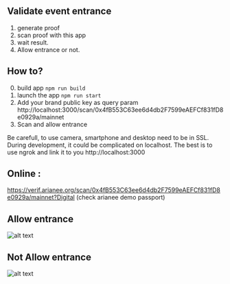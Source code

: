 ## Validate event entrance

1. generate proof
2. scan proof with this app
3. wait result.
4. Allow entrance or not.


## How to?

0. build app ```npm run build```
1. launch the app ```npm run start```
2. Add your brand public key as query param http://localhost:3000/scan/0x4fB553C63ee6d4db2F7599eAEFCf831fD8e0929a/mainnet
3. Scan and allow entrance

Be carefull, to use camera, smartphone and desktop need to be in SSL.
During development, it could be complicated on localhost.
The best is to use ngrok and link it to you http://localhost:3000

## Online :
https://verif.arianee.org/scan/0x4fB553C63ee6d4db2F7599eAEFCf831fD8e0929a/mainnet?Digital
(check arianee demo passport)

## Allow entrance
![alt text](https://raw.githubusercontent.com/stefdelec/arianee-event-scanner/master/public/img/scvalid.png)

## Not Allow entrance
![alt text](https://raw.githubusercontent.com/stefdelec/arianee-event-scanner/master/public/img/scunvalid.png)
